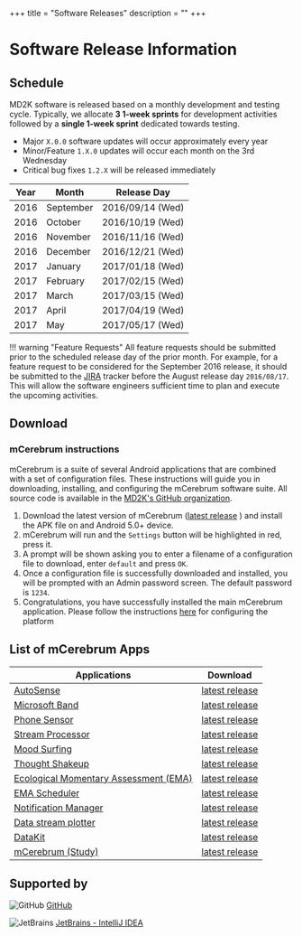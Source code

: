 +++
title = "Software Releases"
description = ""
+++

# Software Release Information

## Schedule
MD2K software is released based on a monthly development and testing cycle.  Typically, we allocate **3 1-week sprints** for development activities followed by a **single 1-week sprint** dedicated towards testing.

- Major `X.0.0` software updates will occur approximately every year
- Minor/Feature `1.X.0` updates will occur each month on the 3rd Wednesday
- Critical bug fixes `1.2.X` will be released immediately

| Year |    Month   | Release Day       |
|------|------------|-------------------|
| 2016 | September  | 2016/09/14  (Wed) |
| 2016 | October    | 2016/10/19  (Wed) |
| 2016 | November   | 2016/11/16  (Wed) |
| 2016 | December   | 2016/12/21  (Wed) |
| 2017 | January    | 2017/01/18  (Wed) |
| 2017 | February   | 2017/02/15  (Wed) |
| 2017 | March      | 2017/03/15  (Wed) |
| 2017 | April      | 2017/04/19  (Wed) |
| 2017 | May        | 2017/05/17  (Wed) |

!!! warning "Feature Requests"
All feature requests should be submitted prior to the scheduled release day of the prior month.  For example, for a feature request to be considered for the September 2016 release, it should be submitted to the [JIRA](feedback) tracker before the August release day `2016/08/17`.  This will allow the software engineers sufficient time to plan and execute the upcoming activities.

## Download

### mCerebrum instructions
mCerebrum is a suite of several Android applications that are combined with a
set of configuration files.  These instructions will guide you in downloading,
installing, and configuring the mCerebrum software suite.  All source code is
available in the [MD2K's GitHub organization](https://github.com/MD2Korg).

1. Download the latest version of mCerebrum ([latest release](https://github.com/MD2Korg/mCerebrum-Study/releases/latest) ) and install the APK file on and Android 5.0+ device.
1. mCerebrum will run and the `Settings` button will be highlighted in red, press it.
1. A prompt will be shown asking you to enter a filename of a configuration file to download, enter `default` and press `OK`.
1. Once a configuration file is successfully downloaded and installed, you will be prompted with an Admin password screen.  The default password is `1234`.
1. Congratulations, you have successfully installed the main mCerebrum application.  Please follow the instructions [here](https://md2k.org/wp-content/uploads/2016/05/M0003.pdf) for configuring the platform


## List of mCerebrum Apps

| Applications                                                                          | Download                                                                                   |
|---------------------------------------------------------------------------------------|--------------------------------------------------------------------------------------------|
| [AutoSense](https://github.com/MD2Korg/mCerebrum-AutoSense)                           | [latest release](https://github.com/MD2Korg/mCerebrum-AutoSense/releases/latest) |
| [Microsoft Band](https://github.com/MD2Korg/mCerebrum-MicrosoftBand)                  | [latest release](https://github.com/MD2Korg/mCerebrum-MicrosoftBand/releases/latest) |
| [Phone Sensor](https://github.com/MD2Korg/mCerebrum-PhoneSensor)                      | [latest release](https://github.com/MD2Korg/mCerebrum-PhoneSensor/releases/latest) |
| [Stream Processor](https://github.com/MD2Korg/mCerebrum-StreamProcessor)              | [latest release](https://github.com/MD2Korg/mCerebrum-StreamProcessor/releases/latest) |
| [Mood Surfing](https://github.com/MD2Korg/mCerebrum-MoodSurfing)                      | [latest release](https://github.com/MD2Korg/mCerebrum-MoodSurfing/releases/latest) |
| [Thought Shakeup](https://github.com/MD2Korg/mCerebrum-ThoughtShakeup)                | [latest release](https://github.com/MD2Korg/mCerebrum-ThoughtShakeup/releases/latest) |
| [Ecological Momentary Assessment (EMA)](https://github.com/MD2Korg/mCerebrum-EMA)     | [latest release](https://github.com/MD2Korg/mCerebrum-EMA/releases/latest) |
| [EMA Scheduler](https://github.com/MD2Korg/mCerebrum-EMAScheduler)                    | [latest release](https://github.com/MD2Korg/mCerebrum-EMAScheduler/releases/latest) |
| [Notification Manager](https://github.com/MD2Korg/mCerebrum-NotificationManager)      | [latest release](https://github.com/MD2Korg/mCerebrum-NotificationManager/releases/latest) |
| [Data stream plotter](https://github.com/MD2Korg/mCerebrum-Plotter)                   | [latest release](https://github.com/MD2Korg/mCerebrum-Plotter/releases/latest) |
| [DataKit](https://github.com/MD2Korg/mCerebrum-DataKit)                               | [latest release](https://github.com/MD2Korg/mCerebrum-DataKit/releases/latest) |
| [mCerebrum (Study)](https://github.com/MD2Korg/mCerebrum-Study)                       | [latest release](https://github.com/MD2Korg/mCerebrum-Study/releases/latest) |


## Supported by

![GitHub](../img/GitHub_Logo.png) [GitHub](https://github.com)

![JetBrains](../img/logo_JetBrains_4.png) [JetBrains - IntelliJ IDEA](http://www.jetbrains.com/)
